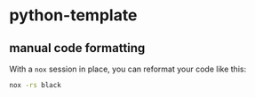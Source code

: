 # python-template

## manual code formatting

With a `nox` session in place, you can reformat your code like this:

```sh
nox -rs black
```
